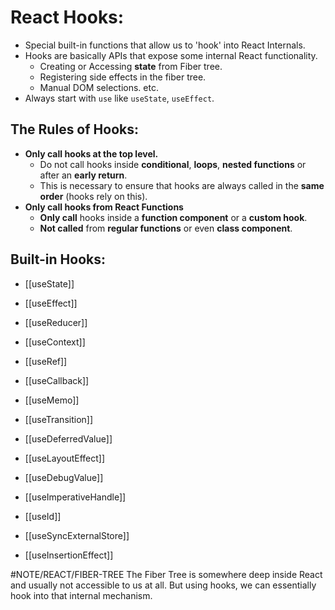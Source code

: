 # React Hooks:
- Special built-in functions that allow us to 'hook' into React Internals.
- Hooks are basically APIs that expose some internal React functionality.
	- Creating or Accessing **state** from Fiber tree.
	- Registering side effects in the fiber tree.
	- Manual DOM selections. etc.
- Always start with `use` like `useState`, `useEffect`.

## The Rules of Hooks:
- **Only call hooks at the top level.**
	- Do not call hooks inside **conditional**, **loops**, **nested functions** or after an **early return**.
	- This is necessary to ensure that hooks are always called in the **same order** (hooks rely on this).
- **Only call hooks from React Functions** 
	- **Only call** hooks inside a **function component** or a **custom hook**.
	- **Not called** from **regular functions** or even **class component**.

## Built-in Hooks:
- [[useState]]
- [[useEffect]]
- [[useReducer]]
- [[useContext]]
- [[useRef]]
- [[useCallback]]
- [[useMemo]]
- [[useTransition]]
- [[useDeferredValue]]

- [[useLayoutEffect]]
- [[useDebugValue]]
- [[useImperativeHandle]]
- [[useId]]

- [[useSyncExternalStore]]
- [[useInsertionEffect]]


#NOTE/REACT/FIBER-TREE
The Fiber Tree is somewhere deep inside React and usually not accessible to us at all. But using hooks, we can essentially hook into that internal mechanism.